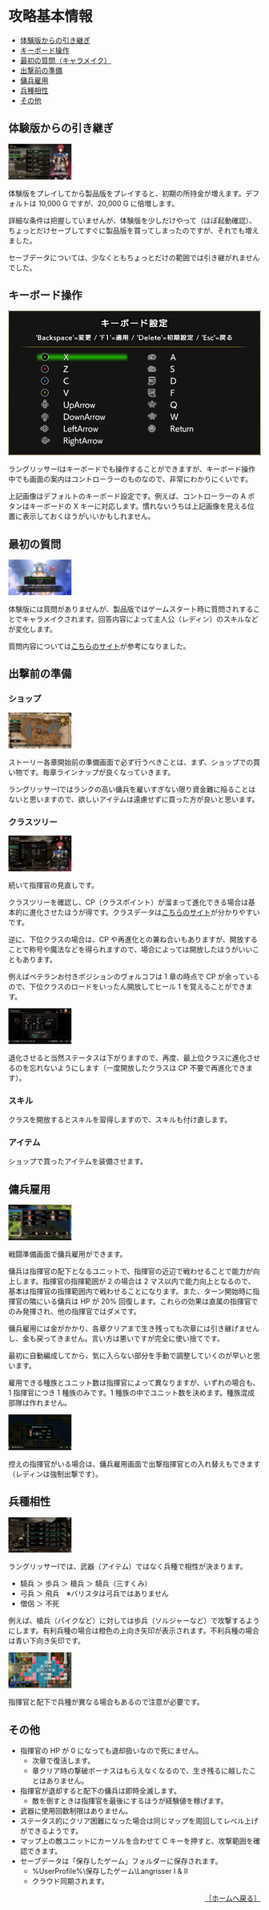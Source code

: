 # 攻略基本情報

- [体験版からの引き継ぎ](#体験版からの引き継ぎ)
- [キーボード操作](#キーボード操作)
- [最初の質問（キャラメイク）](#最初の質問)
- [出撃前の準備](#出撃前の準備)
- [傭兵雇用](#傭兵雇用)
- [兵種相性](#兵種相性)
- [その他](#その他)

## 体験版からの引き継ぎ

<div>
  <img src="../images/Basics/20000G.jpg" width="25%">
</div>

体験版をプレイしてから製品版をプレイすると、初期の所持金が増えます。デフォルトは 10,000 G ですが、20,000 G に倍増します。

詳細な条件は把握していませんが、体験版を少しだけやって（ほぼ起動確認）、ちょっとだけセーブしてすぐに製品版を買ってしまったのですが、それでも増えました。

セーブデータについては、少なくともちょっとだけの範囲では引き継がれませんでした。

## キーボード操作

![キーボード設定](../images/Basics/KeyConfig.png)

ラングリッサーⅠはキーボードでも操作することができますが、キーボード操作中でも画面の案内はコントローラーのものなので、非常にわかりにくいです。

上記画像はデフォルトのキーボード設定です。例えば、コントローラーの A ボタンはキーボードの X キーに対応します。慣れないうちは上記画像を見える位置に表示しておくほうがいいかもしれません。

## 最初の質問

<div>
  <img src="../images/Basics/Q1.jpg" width="25%">
</div>

体験版には質問がありませんが、製品版ではゲームスタート時に質問されすることでキャラメイクされます。回答内容によって主人公（レディン）のスキルなどが変化します。

質問内容については[こちらのサイト](https://gamerch.com/langrisser1-2/entry/70240)が参考になりました。

## 出撃前の準備

### ショップ

<div>
  <img src="../images/Basics/Preparation.jpg" width="25%">
</div>

ストーリー各章開始前の準備画面で必ず行うべきことは、まず、ショップでの買い物です。毎章ラインナップが良くなっていきます。

ラングリッサーⅠではランクの高い傭兵を雇いすぎない限り資金難に陥ることはないと思いますので、欲しいアイテムは遠慮せずに買った方が良いと思います。

### クラスツリー

<div>
  <img src="../images/Basics/Commander.jpg" width="25%">
</div>

続いて指揮官の見直しです。

クラスツリーを確認し、CP（クラスポイント）が溜まって進化できる場合は基本的に進化させたほうが得です。クラスデータは[こちらのサイト](https://pepedash.biz/langrisser1-classchange/)が分かりやすいです。

逆に、下位クラスの場合は、CP や再進化との兼ね合いもありますが、開放することで称号や魔法などを得られますので、場合によっては開放したほうがいいこともあります。

例えばベテランお付きポジションのヴォルコフは 1 章の時点で CP が余っているので、下位クラスのロードをいったん開放してヒール 1 を覚えることができます。
<div>
  <img src="../images/Basics/VolkoffClassChange.jpg" width="25%">
</div>

退化させると当然ステータスは下がりますので、再度、最上位クラスに進化させるのを忘れないようにします（一度開放したクラスは CP 不要で再進化できます）。

### スキル

クラスを開放するとスキルを習得しますので、スキルも付け直します。

### アイテム

ショップで買ったアイテムを装備させます。

## 傭兵雇用

<div>
  <img src="../images/Basics/Soldiers.jpg" width="25%">
</div>

戦闘準備画面で傭兵雇用ができます。

傭兵は指揮官の配下となるユニットで、指揮官の近辺で戦わせることで能力が向上します。指揮官の指揮範囲が 2 の場合は 2 マス以内で能力向上となるので、基本は指揮官の指揮範囲内で戦わせることになります。また、ターン開始時に指揮官の隣にいる傭兵は HP が 20% 回復します。これらの効果は直属の指揮官でのみ発揮され、他の指揮官ではダメです。

傭兵雇用には金がかかり、各章クリアまで生き残っても次章には引き継げませんし、金も戻ってきません。言い方は悪いですが完全に使い捨てです。

最初に自動編成してから、気に入らない部分を手動で調整していくのが早いと思います。

雇用できる種族とユニット数は指揮官によって異なりますが、いずれの場合も、1 指揮官につき 1 種族のみです。1 種族の中でユニット数を決めます。種族混成部隊は作れません。
<div>
  <img src="../images/Basics/NumSoldiers.jpg" width="25%">
</div>

控えの指揮官がいる場合は、傭兵雇用画面で出撃指揮官との入れ替えもできます（レディンは強制出撃です）。

## 兵種相性

<div>
  <img src="../images/Basics/SoldiersList.jpg" width="25%">
</div>

ラングリッサーⅠでは、武器（アイテム）ではなく兵種で相性が決まります。

- 騎兵 ＞ 歩兵 ＞ 槍兵 ＞ 騎兵（三すくみ）
- 弓兵 ＞ 飛兵　※バリスタは弓兵ではありません
- 僧侶 ＞ 不死

例えば、槍兵（パイクなど）に対しては歩兵（ソルジャーなど）で攻撃するようにします。有利兵種の場合は橙色の上向き矢印が表示されます。不利兵種の場合は青い下向き矢印です。
<div>
  <img src="../images/Basics/Advantage.jpg" width="25%">
</div>

指揮官と配下で兵種が異なる場合もあるので注意が必要です。

## その他

- 指揮官の HP が 0 になっても退却扱いなので死にません。
    - 次章で復活します。
    - 章クリア時の撃破ボーナスはもらえなくなるので、生き残るに越したことはありません。
- 指揮官が退却すると配下の傭兵は即時全滅します。
    - 敵を倒すときは指揮官を最後にするほうが経験値を稼げます。
- 武器に使用回数制限はありません。
- ステータス的にクリア困難になった場合は同じマップを周回してレベル上げができるようです。
- マップ上の敵ユニットにカーソルを合わせて C キーを押すと、攻撃範囲を確認できます。
- セーブデータは「保存したゲーム」フォルダーに保存されます。
    - %UserProfile%\保存したゲーム\Langrisser I & II
    - クラウド同期されます。

<div align="right">
  <a href="../README.md">［ホームへ戻る］</a>
</div>
